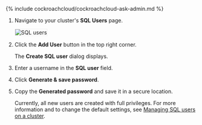 {% include cockroachcloud/cockroachcloud-ask-admin.md %}

1. Navigate to your cluster's **SQL Users** page.

    <img src="{{ 'images/cockroachcloud/sql-users.png' | relative_url }}" alt="SQL users" style="border:1px solid #eee;max-width:100%" />

1. Click the **Add User** button in the top right corner.

    The **Create SQL user** dialog displays.

1. Enter a username in the **SQL user** field.
1. Click **Generate & save password**.
1. Copy the **Generated password** and save it in a secure location.

    Currently, all new users are created with full privileges. For more information and to change the default settings, see [Managing SQL users on a cluster](managing-access.html#manage-sql-users-on-a-cluster).
